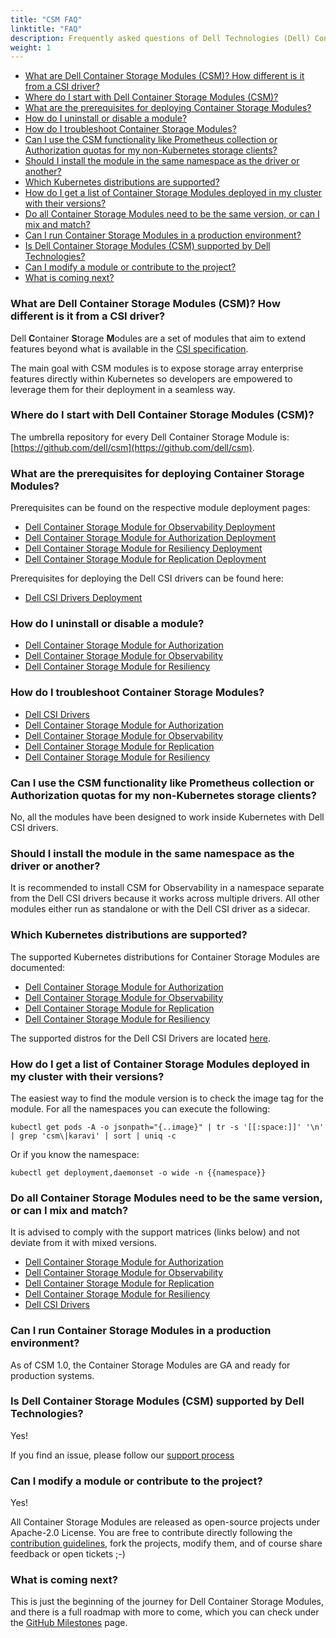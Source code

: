 ```yaml
---
title: "CSM FAQ"
linktitle: "FAQ"
description: Frequently asked questions of Dell Technologies (Dell) Container Storage Modules 
weight: 1
---
```


- [What are Dell Container Storage Modules (CSM)? How different is it from a CSI driver?](#what-are-dell-container-storage-modules-csm-how-different-is-it-from-a-csi-driver)
- [Where do I start with Dell Container Storage Modules (CSM)?](#where-do-i-start-with-dell-container-storage-modules-csm)
- [What are the prerequisites for deploying Container Storage Modules?](#what-are-the-prerequisites-for-deploying-container-storage-modules)
- [How do I uninstall or disable a module?](#how-do-i-uninstall-or-disable-a-module)
- [How do I troubleshoot Container Storage Modules?](#how-do-i-troubleshoot-container-storage-modules)
- [Can I use the CSM functionality like Prometheus collection or Authorization quotas for my non-Kubernetes storage clients?](#can-i-use-the-csm-functionality-like-prometheus-collection-or-authorization-quotas-for-my-non-kubernetes-storage-clients)
- [Should I install the module in the same namespace as the driver or another?](#should-i-install-the-module-in-the-same-namespace-as-the-driver-or-another)
- [Which Kubernetes distributions are supported?](#which-kubernetes-distributions-are-supported)
- [How do I get a list of Container Storage Modules deployed in my cluster with their versions?](#how-do-i-get-a-list-of-container-storage-modules-deployed-in-my-cluster-with-their-versions)
- [Do all Container Storage Modules need to be the same version, or can I mix and match?](#do-all-container-storage-modules-need-to-be-the-same-version-or-can-i-mix-and-match)
- [Can I run Container Storage Modules in a production environment?](#can-i-run-container-storage-modules-in-a-production-environment)
- [Is Dell Container Storage Modules (CSM) supported by Dell Technologies?](#is-dell-container-storage-modules-csm-supported-by-dell-technologies)
- [Can I modify a module or contribute to the project?](#can-i-modify-a-module-or-contribute-to-the-project)
- [What is coming next?](#what-is-coming-next)

### What are Dell Container Storage Modules (CSM)? How different is it from a CSI driver?
Dell **C**ontainer **S**torage **M**odules  are a set of modules that aim to extend features beyond what is available in the [CSI specification](https://kubernetes-csi.github.io/docs/).

The main goal with CSM modules is to expose storage array enterprise features directly within Kubernetes so developers are empowered to leverage them for their deployment in a seamless way.

### Where do I start with Dell Container Storage Modules (CSM)?
The umbrella repository for every Dell Container Storage Module is: [https://github.com/dell/csm](https://github.com/dell/csm).

### What are the prerequisites for deploying Container Storage Modules?
Prerequisites can be found on the respective module deployment pages:
- [Dell Container Storage Module for Observability Deployment](../../observability/deployment/#prerequisites)
- [Dell Container Storage Module for Authorization Deployment](../../authorization/deployment/rpm#prerequisites)
- [Dell Container Storage Module for Resiliency Deployment](../../resiliency/deployment)
- [Dell Container Storage Module for Replication Deployment](../../replication/deployment/installation/#before-you-begin)

Prerequisites for deploying the Dell CSI drivers can be found here:
- [Dell CSI Drivers Deployment](../../csidriver/installation/)

### How do I uninstall or disable a module?
- [Dell Container Storage Module for Authorization](../../authorization/uninstallation)
- [Dell Container Storage Module for Observability](../../observability/uninstall/)
- [Dell Container Storage Module for Resiliency](../../resiliency/uninstallation)

### How do I troubleshoot Container Storage Modules?
- [Dell CSI Drivers](../../csidriver/troubleshooting/)
- [Dell Container Storage Module for Authorization](../../authorization/troubleshooting)
- [Dell Container Storage Module for Observability](../../observability/troubleshooting/)
- [Dell Container Storage Module for Replication](../../replication/troubleshooting/)
- [Dell Container Storage Module for Resiliency](../../resiliency/troubleshooting)

### Can I use the CSM functionality like Prometheus collection or Authorization quotas for my non-Kubernetes storage clients?
No, all the modules have been designed to work inside Kubernetes with Dell CSI drivers.

### Should I install the module in the same namespace as the driver or another?
It is recommended to install CSM for Observability in a namespace separate from the Dell CSI drivers because it works across multiple drivers.  All other modules either run as standalone or with the Dell CSI driver as a sidecar.

### Which Kubernetes distributions are supported?
The supported Kubernetes distributions for Container Storage Modules are documented:
- [Dell Container Storage Module for Authorization](../../authorization#supported-operating-systemscontainer-orchestrator-platforms)
- [Dell Container Storage Module for Observability](../../observability/#supported-operating-systemscontainer-orchestrator-platforms)
- [Dell Container Storage Module for Replication](../../replication/#supported-operating-systemscontainer-orchestrator-platforms)
- [Dell Container Storage Module for Resiliency](../../resiliency#supported-operating-systemscontainer-orchestrator-platforms)

The supported distros for the Dell CSI Drivers are located [here](../../csidriver/#supported-operating-systemscontainer-orchestrator-platforms).

### How do I get a list of Container Storage Modules deployed in my cluster with their versions?
The easiest way to find the module version is to check the image tag for the module. For all the namespaces you can execute the following:
```
kubectl get pods -A -o jsonpath="{..image}" | tr -s '[[:space:]]' '\n' | grep 'csm\|karavi' | sort | uniq -c
```
Or if you know the namespace:
```
kubectl get deployment,daemonset -o wide -n {{namespace}}
```

### Do all Container Storage Modules need to be the same version, or can I mix and match?
It is advised to comply with the support matrices (links below) and not deviate from it with mixed versions.
- [Dell Container Storage Module for Authorization](../../authorization#supported-operating-systemscontainer-orchestrator-platforms)
- [Dell Container Storage Module for Observability](../../observability/#supported-operating-systemscontainer-orchestrator-platforms)
- [Dell Container Storage Module for Replication](../../replication/#supported-operating-systemscontainer-orchestrator-platforms)
- [Dell Container Storage Module for Resiliency](../../resiliency#supported-operating-systemscontainer-orchestrator-platforms)
- [Dell CSI Drivers](../csidriver/#supported-operating-systemscontainer-orchestrator-platforms)

### Can I run Container Storage Modules in a production environment?
As of CSM 1.0, the Container Storage Modules are GA and ready for production systems.

### Is Dell Container Storage Modules (CSM) supported by Dell Technologies?
Yes!

If you find an issue, please follow our [support process](../../support/)

### Can I modify a module or contribute to the project?
Yes!

All Container Storage Modules are released as open-source projects under Apache-2.0 License. You are free to contribute directly following the [contribution guidelines](https://github.com/dell/csm/blob/main/docs/CONTRIBUTING.md), fork the projects, modify them, and of course share feedback or open tickets ;-)

### What is coming next?
This is just the beginning of the journey for Dell Container Storage Modules, and there is a full roadmap with more to come, which you can check under the [GitHub Milestones](https://github.com/dell/csm/milestones) page.
